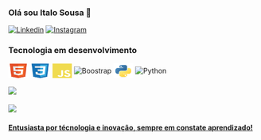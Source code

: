 ### Olá sou Italo Sousa  🤖 
[![Linkedin](https://img.shields.io/badge/LinkedIn-0077B5?style=for-the-badge&logo=linkedin&logoColor=white)](https://www.linkedin.com/in/italo-chagas/)
[![Instagram](https://img.shields.io/badge/Instagram-E4405F?style=for-the-badge&logo=instagram&logoColor=white)](https://www.instagram.com/http_tito/)

### Tecnologia em desenvolvimento

<div style="display: inline_block"> 
  <img align="center" alt="HTML" height="30" width="40" src="https://raw.githubusercontent.com/devicons/devicon/master/icons/html5/html5-original.svg">
  <img align="center" alt="CSS" height="30" width="40" src="https://raw.githubusercontent.com/devicons/devicon/master/icons/css3/css3-original.svg">
  <img align="center" alt="JavaScript" height="30" width="40" src="https://raw.githubusercontent.com/devicons/devicon/master/icons/javascript/javascript-plain.svg">
  <img align="center" alt="Boostrap" height="30" width="40" src="https://cdn.jsdelivr.net/gh/devicons/devicon/icons/bootstrap/bootstrap-plain-wordmark.svg">  
  <img align="center" alt="Python" height="30" width="40" src="https://raw.githubusercontent.com/devicons/devicon/master/icons/python/python-original.svg">
  <img align="center" alt="Python" height="30" width="40" src="https://cdn.jsdelivr.net/gh/devicons/devicon/icons/jquery/jquery-original-wordmark.svg">
</div><br>


  <a href="https://github.com/Italo-Sousa">
  <img height="170em" src="https://github-readme-stats.vercel.app/api?username=Italo-Sousa&show_icons=true&theme=dark&include_all_commits=true&count_private=true"/>
  <br><br/>
  <img height="170em" src="https://github-readme-stats.vercel.app/api/top-langs/?username=Italo-Sousa&layout=compact&langs_count=7&theme=dark"/>
 
#### Entusiasta por técnologia e inovação, sempre em constate aprendizado!
 
